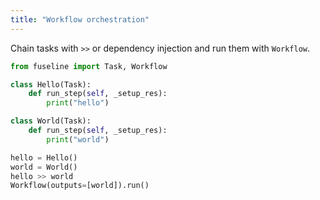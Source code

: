 ```yaml
---
title: "Workflow orchestration"
---
```


Chain tasks with `>>` or dependency injection and run them with `Workflow`.

```python
from fuseline import Task, Workflow

class Hello(Task):
    def run_step(self, _setup_res):
        print("hello")

class World(Task):
    def run_step(self, _setup_res):
        print("world")

hello = Hello()
world = World()
hello >> world
Workflow(outputs=[world]).run()
```
